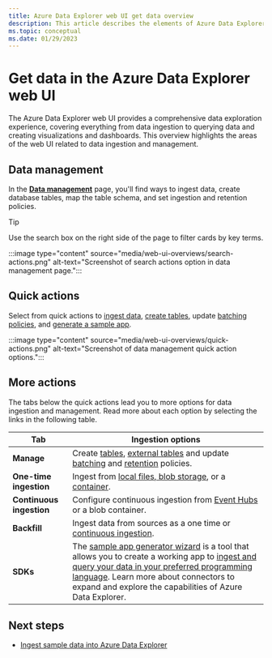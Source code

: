 ```yaml
---
title: Azure Data Explorer web UI get data overview
description: This article describes the elements of Azure Data Explorer web UI related to data ingestion.
ms.topic: conceptual
ms.date: 01/29/2023
---
```


# Get data in the Azure Data Explorer web UI

The Azure Data Explorer web UI provides a comprehensive data exploration experience, covering everything from data ingestion to querying data and creating visualizations and dashboards. This overview highlights the areas of the web UI related to data ingestion and management.

## Data management

In the **[Data management](https://dataexplorer.azure.com/oneclick)** page, you'll find ways to ingest data, create database tables, map the table schema, and set ingestion and retention policies.

> [!TIP]
> Use the search box on the right side of the page to filter cards by key terms.

:::image type="content" source="media/web-ui-overviews/search-actions.png" alt-text="Screenshot of search actions option in data management page.":::

## Quick actions

Select from quick actions to [ingest data](https://dataexplorer.azure.com/oneclick/ingest?sourceType=file), [create tables](https://dataexplorer.azure.com/oneclick/createtable), update [batching policies](https://dataexplorer.azure.com/oneclick/updateTableBatchingPolicy), and [generate a sample app](https://dataexplorer.azure.com/oneclick/generatecode?sourceType=file).

:::image type="content" source="media/web-ui-overviews/quick-actions.png" alt-text="Screenshot of data management quick action options.":::

## More actions

The tabs below the quick actions lead you to more options for data ingestion and management. Read more about each option by selecting the links in the following table.

|Tab  |Ingestion options  |
|---------|---------|
|**Manage**     | Create [tables](https://dataexplorer.azure.com/oneclick/createtable), [external tables](external-table.md) and update [batching](./kusto/management/batchingpolicy.md) and [retention](./kusto/management/retentionpolicy.md) policies.      |
|**One-time ingestion**    | Ingest from [local files, blob storage](./ingest-data-wizard.md), or a [container](./ingestion-wizard-new-table.md).      |
|**Continuous ingestion**     | Configure continuous ingestion from [Event Hubs](./event-hub-wizard.md) or a blob container.        |
|**Backfill**     |  Ingest data from sources as a one time or [continuous ingestion](./ingestion-wizard-new-table.md).       |
|**SDKs**     |  The [sample app generator wizard](https://dataexplorer.azure.com/oneclick/generatecode?programingLang=Python) is a tool that allows you to create a working app to [ingest and query your data in your preferred programming language](./sample-app-generator-wizard.md). Learn more about connectors to expand and explore the capabilities of Azure Data Explorer.    |

## Next steps

* [Ingest sample data into Azure Data Explorer](ingest-sample-data.md)
